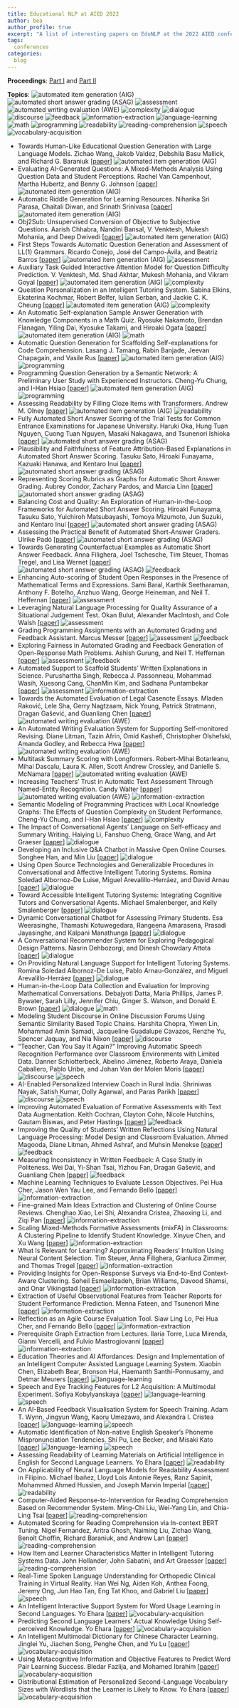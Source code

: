 ```yaml
---
title: Educational NLP at AIED 2022
author: bea
author_profile: true
excerpt: "A list of interesting papers on EduNLP at the 2022 AIED conference"
tags:
  conferences
categories:
  blog
---
```


**Proceedings**: [Part I](https://link.springer.com/book/10.1007/978-3-031-11644-5#toc) 
and [Part II](https://link.springer.com/book/10.1007/978-3-031-11647-6#toc)

**Topics**: ![automated item generation (AIG)](https://img.shields.io/badge/%20-automated_item_generation_(AIG)-red?style=flat-square) ![automated short answer grading (ASAG)](https://img.shields.io/badge/%20-automated_short_answer_grading_(ASAG)-880808?style=flat-square)
![assessment](https://img.shields.io/badge/%20-assessment-FFBF00?style=flat-square) ![automated writing evaluation (AWE)](https://img.shields.io/badge/%20-automated_writing_evaluation_(AWE)-AA4A44?style=flat-square) ![complexity](https://img.shields.io/badge/%20-complexity-ff69b4?style=flat-square)
![dialogue](https://img.shields.io/badge/%20-dialogue-orange?style=flat-square) ![discourse](https://img.shields.io/badge/%20-discourse-FBCEB1?style=flat-square) ![feedback](https://img.shields.io/badge/%20-feedback-yellow?style=flat-square) ![information-extraction](https://img.shields.io/badge/%20-information_extraction-00FFFF?style=flat-square)
![language-learning](https://img.shields.io/badge/%20-language_learning-cyanblue?style=flat-square) ![math](https://img.shields.io/badge/%20-math-E0FFFF?style=flat-square) ![programming](https://img.shields.io/badge/%20-programming-7393B3?style=flat-square) ![readability](https://img.shields.io/badge/%20-readability-99ccff?style=flat-square)
![reading-comprehension](https://img.shields.io/badge/%20-reading_comprehension-000080?style=flat-square) ![speech](https://img.shields.io/badge/%20-speech-lightgrey?style=flat-square) ![vocabulary-acquisition](https://img.shields.io/badge/%20-vocabulary_acquisition-violet?style=flat-square) 

- Towards Human-Like Educational Question Generation with Large Language Models. Zichao Wang, Jakob Valdez, Debshila Basu Mallick, and Richard G. Baraniuk [[paper](https://link.springer.com/chapter/10.1007/978-3-031-11644-5_13)] ![automated item generation (AIG)](https://img.shields.io/badge/%20-AIG-red?style=flat-square) 
- Evaluating AI-Generated Questions: A Mixed-Methods Analysis Using Question Data and Student Perceptions. Rachel Van Campenhout, Martha Hubertz, and Benny G. Johnson [[paper](https://link.springer.com/chapter/10.1007/978-3-031-11644-5_28)] ![automated item generation (AIG)](https://img.shields.io/badge/%20-AIG-red?style=flat-square)
- Automatic Riddle Generation for Learning Resources. Niharika Sri Parasa, Chaitali Diwan, and Srinath Srinivasa [[paper](https://link.springer.com/chapter/10.1007/978-3-031-11647-6_66)] ![automated item generation (AIG)](https://img.shields.io/badge/%20-AIG-red?style=flat-square)
- Obj2Sub: Unsupervised Conversion of Objective to Subjective Questions. Aarish Chhabra, Nandini Bansal, V. Venktesh, Mukesh Mohania, and Deep Dwivedi [[paper](https://arxiv.org/pdf/2206.11848.pdf)] ![automated item generation (AIG)](https://img.shields.io/badge/%20-AIG-red?style=flat-square)
- First Steps Towards Automatic Question Generation and Assessment of LL(1) Grammars. Ricardo Conejo, José del Campo-Ávila, and Beatriz Barros [[paper](https://link.springer.com/chapter/10.1007/978-3-031-11647-6_50)] ![automated item generation (AIG)](https://img.shields.io/badge/%20-AIG-red?style=flat-square) ![assessment](https://img.shields.io/badge/%20-assessment-FFBF00?style=flat-square)
- Auxiliary Task Guided Interactive Attention Model for Question Difficulty Prediction. V. Venktesh, Md. Shad Akhtar, Mukesh Mohania, and Vikram Goyal [[paper](https://link.springer.com/chapter/10.1007/978-3-031-11644-5_39)] ![automated item generation (AIG)](https://img.shields.io/badge/%20-AIG-red?style=flat-square) ![complexity](https://img.shields.io/badge/%20-complexity-ff69b4?style=flat-square)
- Question Personalization in an Intelligent Tutoring System. Sabina Elkins, Ekaterina Kochmar, Robert Belfer, Iulian Serban, and Jackie C. K. Cheung [[paper](https://arxiv.org/pdf/2206.14145.pdf)] ![automated item generation (AIG)](https://img.shields.io/badge/%20-AIG-red?style=flat-square) ![complexity](https://img.shields.io/badge/%20-complexity-ff69b4?style=flat-square)
- An Automatic Self-explanation Sample Answer Generation with Knowledge Components in a Math Quiz. Ryosuke Nakamoto, Brendan Flanagan, Yiling Dai, Kyosuke Takami, and Hiroaki Ogata [[paper](https://link.springer.com/chapter/10.1007/978-3-031-11647-6_46)] ![automated item generation (AIG)](https://img.shields.io/badge/%20-AIG-red?style=flat-square) ![math](https://img.shields.io/badge/%20-math-E0FFFF?style=flat-square) 
- Automatic Question Generation for Scaffolding Self-explanations for Code Comprehension. Lasang J. Tamang, Rabin Banjade, Jeevan Chapagain, and Vasile Rus [[paper](https://link.springer.com/chapter/10.1007/978-3-031-11644-5_77)] ![automated item generation (AIG)](https://img.shields.io/badge/%20-AIG-red?style=flat-square) ![programming](https://img.shields.io/badge/%20-programming-7393B3?style=flat-square) 
- Programming Question Generation by a Semantic Network: A Preliminary User Study with Experienced Instructors. Cheng-Yu Chung, and I-Han Hsiao [[paper](https://link.springer.com/chapter/10.1007/978-3-031-11647-6_93)] ![automated item generation (AIG)](https://img.shields.io/badge/%20-AIG-red?style=flat-square) ![programming](https://img.shields.io/badge/%20-programming-7393B3?style=flat-square) 
- Assessing Readability by Filling Cloze Items with Transformers. Andrew M. Olney [[paper](https://link.springer.com/chapter/10.1007/978-3-031-11644-5_25)] ![automated item generation (AIG)](https://img.shields.io/badge/%20-AIG-red?style=flat-square) ![readability](https://img.shields.io/badge/%20-readability-99ccff?style=flat-square)
- Fully Automated Short Answer Scoring of the Trial Tests for Common Entrance Examinations for Japanese University. Haruki Oka, Hung Tuan Nguyen, Cuong Tuan Nguyen, Masaki Nakagawa, and Tsunenori Ishioka [[paper](https://link.springer.com/chapter/10.1007/978-3-031-11644-5_15)] ![automated short answer grading (ASAG)](https://img.shields.io/badge/%20-ASAG-880808?style=flat-square) 
- Plausibility and Faithfulness of Feature Attribution-Based Explanations in Automated Short Answer Scoring. Tasuku Sato, Hiroaki Funayama, Kazuaki Hanawa, and Kentaro Inui [[paper](https://link.springer.com/chapter/10.1007/978-3-031-11644-5_19)] ![automated short answer grading (ASAG)](https://img.shields.io/badge/%20-ASAG-880808?style=flat-square) 
- Representing Scoring Rubrics as Graphs for Automatic Short Answer Grading. Aubrey Condor, Zachary Pardos, and Marcia Linn [[paper](https://link.springer.com/chapter/10.1007/978-3-031-11644-5_29)] ![automated short answer grading (ASAG)](https://img.shields.io/badge/%20-ASAG-880808?style=flat-square) 
- Balancing Cost and Quality: An Exploration of Human-in-the-Loop Frameworks for Automated Short Answer Scoring. Hiroaki Funayama, Tasuku Sato, Yuichiroh Matsubayashi, Tomoya Mizumoto, Jun Suzuki, and Kentaro Inui [[paper](https://arxiv.org/pdf/2206.08288.pdf)] ![automated short answer grading (ASAG)](https://img.shields.io/badge/%20-ASAG-880808?style=flat-square) 
- Assessing the Practical Benefit of Automated Short-Answer Graders. Ulrike Padó [[paper](https://link.springer.com/chapter/10.1007/978-3-031-11647-6_114)] ![automated short answer grading (ASAG)](https://img.shields.io/badge/%20-ASAG-880808?style=flat-square) 
- Towards Generating Counterfactual Examples as Automatic Short Answer Feedback. Anna Filighera, Joel Tschesche, Tim Steuer, Thomas Tregel, and Lisa Wernet [[paper](https://link.springer.com/chapter/10.1007/978-3-031-11644-5_17)] ![automated short answer grading (ASAG)](https://img.shields.io/badge/%20-ASAG-880808?style=flat-square) ![feedback](https://img.shields.io/badge/%20-feedback-yellow?style=flat-square)
- Enhancing Auto-scoring of Student Open Responses in the Presence of Mathematical Terms and Expressions. Sami Baral, Karthik Seetharaman, Anthony F. Botelho, Anzhuo Wang, George Heineman, and Neil T. Heffernan [[paper](https://link.springer.com/chapter/10.1007/978-3-031-11644-5_68)] ![assessment](https://img.shields.io/badge/%20-assessment-FFBF00?style=flat-square)
- Leveraging Natural Language Processing for Quality Assurance of a Situational Judgement Test. Okan Bulut, Alexander MacIntosh, and Cole Walsh [[paper](https://link.springer.com/chapter/10.1007/978-3-031-11647-6_14)] ![assessment](https://img.shields.io/badge/%20-assessment-FFBF00?style=flat-square)
- Grading Programming Assignments with an Automated Grading and Feedback Assistant. Marcus Messer [[paper](https://link.springer.com/chapter/10.1007/978-3-031-11647-6_6)] ![assessment](https://img.shields.io/badge/%20-assessment-FFBF00?style=flat-square) ![feedback](https://img.shields.io/badge/%20-feedback-yellow?style=flat-square)
- Exploring Fairness in Automated Grading and Feedback Generation of Open-Response Math Problems. Ashish Gurung, and Neil T. Heffernan [[paper](https://link.springer.com/chapter/10.1007/978-3-031-11647-6_12)] ![assessment](https://img.shields.io/badge/%20-assessment-FFBF00?style=flat-square) ![feedback](https://img.shields.io/badge/%20-feedback-yellow?style=flat-square)
- Automated Support to Scaffold Students’ Written Explanations in Science. Purushartha Singh, Rebecca J. Passonneau, Mohammad Wasih, Xuesong Cang, ChanMin Kim, and Sadhana Puntambekar [[paper](https://link.springer.com/chapter/10.1007/978-3-031-11644-5_64)] ![assessment](https://img.shields.io/badge/%20-assessment-FFBF00?style=flat-square) ![information-extraction](https://img.shields.io/badge/%20-information_extraction-00FFFF?style=flat-square)
- Towards the Automated Evaluation of Legal Casenote Essays. Mladen Raković, Lele Sha, Gerry Nagtzaam, Nick Young, Patrick Stratmann, Dragan Gašević, and Guanliang Chen [[paper](https://link.springer.com/chapter/10.1007/978-3-031-11644-5_14)] ![automated writing evaluation (AWE)](https://img.shields.io/badge/%20-AWE-AA4A44?style=flat-square) 
- An Automated Writing Evaluation System for Supporting Self-monitored Revising. Diane Litman, Tazin Afrin, Omid Kashefi, Christopher Olshefski, Amanda Godley, and Rebecca Hwa [[paper](https://link.springer.com/chapter/10.1007/978-3-031-11644-5_52)] ![automated writing evaluation (AWE)](https://img.shields.io/badge/%20-AWE-AA4A44?style=flat-square) 
- Multitask Summary Scoring with Longformers. Robert-Mihai Botarleanu, Mihai Dascalu, Laura K. Allen, Scott Andrew Crossley, and Danielle S. McNamara [[paper](https://link.springer.com/chapter/10.1007/978-3-031-11644-5_79)] ![automated writing evaluation (AWE)](https://img.shields.io/badge/%20-AWE-AA4A44?style=flat-square)
- Increasing Teachers’ Trust in Automatic Text Assessment Through Named-Entity Recognition. Candy Walter [[paper](https://www.researchgate.net/profile/Candy-Walter/publication/361511561_Increasing_teachers'_trust_in_automatic_text_assessment_through_named-entity_recognition/links/62b5d64689e4f1160c98713c/Increasing-teachers-trust-in-automatic-text-assessment-through-named-entity-recognition.pdf)] ![automated writing evaluation (AWE)](https://img.shields.io/badge/%20-AWE-AA4A44?style=flat-square) ![information-extraction](https://img.shields.io/badge/%20-information_extraction-00FFFF?style=flat-square)
- Semantic Modeling of Programming Practices with Local Knowledge Graphs: The Effects of Question Complexity on Student Performance. Cheng-Yu Chung, and I-Han Hsiao [[paper](https://link.springer.com/chapter/10.1007/978-3-031-11647-6_44)] ![complexity](https://img.shields.io/badge/%20-complexity-ff69b4?style=flat-square)
- The Impact of Conversational Agents’ Language on Self-efficacy and Summary Writing. Haiying Li, Fanshuo Cheng, Grace Wang, and Art Graeser [[paper](https://link.springer.com/chapter/10.1007/978-3-031-11644-5_48)] ![dialogue](https://img.shields.io/badge/%20-dialogue-orange?style=flat-square) 
- Developing an Inclusive Q&A Chatbot in Massive Open Online Courses. Songhee Han, and Min Liu [[paper](https://link.springer.com/chapter/10.1007/978-3-031-11647-6_2)] ![dialogue](https://img.shields.io/badge/%20-dialogue-orange?style=flat-square) 
- Using Open Source Technologies and Generalizable Procedures in Conversational and Affective Intelligent Tutoring Systems. Romina Soledad Albornoz-De Luise, Miguel Arevalillo-Herráez, and David Arnau [[paper](https://link.springer.com/chapter/10.1007/978-3-031-11647-6_9)] ![dialogue](https://img.shields.io/badge/%20-dialogue-orange?style=flat-square) 
- Toward Accessible Intelligent Tutoring Systems: Integrating Cognitive Tutors and Conversational Agents. Michael Smalenberger, and Kelly Smalenberger [[paper](https://link.springer.com/chapter/10.1007/978-3-031-11647-6_82)] ![dialogue](https://img.shields.io/badge/%20-dialogue-orange?style=flat-square) 
- Dynamic Conversational Chatbot for Assessing Primary Students. Esa Weerasinghe, Thamashi Kotuwegedara, Rangeena Amarasena, Prasadi Jayasinghe, and Kalpani Manathunga [[paper](https://link.springer.com/chapter/10.1007/978-3-031-11647-6_89)] ![dialogue](https://img.shields.io/badge/%20-dialogue-orange?style=flat-square) 
- A Conversational Recommender System for Exploring Pedagogical Design Patterns. Nasrin Dehbozorgi, and Dinesh Chowdary Attota [[paper](https://link.springer.com/chapter/10.1007/978-3-031-11647-6_101)] ![dialogue](https://img.shields.io/badge/%20-dialogue-orange?style=flat-square) 
- On Providing Natural Language Support for Intelligent Tutoring Systems. Romina Soledad Albornoz-De Luise, Pablo Arnau-González, and Miguel Arevalillo-Herráez [[paper](https://link.springer.com/chapter/10.1007/978-3-031-11647-6_116)] ![dialogue](https://img.shields.io/badge/%20-dialogue-orange?style=flat-square) 
- Human-in-the-Loop Data Collection and Evaluation for Improving Mathematical Conversations. Debajyoti Datta, Maria Phillips, James P. Bywater, Sarah Lilly, Jennifer Chiu, Ginger S. Watson, and Donald E. Brown [[paper](https://link.springer.com/chapter/10.1007/978-3-031-11647-6_113)] ![dialogue](https://img.shields.io/badge/%20-dialogue-orange?style=flat-square) ![math](https://img.shields.io/badge/%20-math-E0FFFF?style=flat-square) 
- Modeling Student Discourse in Online Discussion Forums Using Semantic Similarity Based Topic Chains. Harshita Chopra, Yiwen Lin, Mohammad Amin Samadi, Jacqueline Guadalupe Cavazos, Renzhe Yu, Spencer Jaquay, and Nia Nixon [[paper](https://link.springer.com/chapter/10.1007/978-3-031-11647-6_91)] ![discourse](https://img.shields.io/badge/%20-discourse-FBCEB1?style=flat-square) 
- “Teacher, Can You Say It Again?" Improving Automatic Speech Recognition Performance over Classroom Environments with Limited Data. Danner Schlotterbeck, Abelino Jiménez, Roberto Araya, Daniela Caballero, Pablo Uribe, and Johan Van der Molen Moris [[paper](https://link.springer.com/chapter/10.1007/978-3-031-11647-6_15)] ![discourse](https://img.shields.io/badge/%20-discourse-FBCEB1?style=flat-square) ![speech](https://img.shields.io/badge/%20-speech-lightgrey?style=flat-square) 
- AI-Enabled Personalized Interview Coach in Rural India. Shriniwas Nayak, Satish Kumar, Dolly Agarwal, and Paras Parikh [[paper](https://link.springer.com/chapter/10.1007/978-3-031-11647-6_15)] ![discourse](https://img.shields.io/badge/%20-discourse-FBCEB1?style=flat-square) ![speech](https://img.shields.io/badge/%20-speech-lightgrey?style=flat-square) 
- Improving Automated Evaluation of Formative Assessments with Text Data Augmentation. Keith Cochran, Clayton Cohn, Nicole Hutchins, Gautam Biswas, and Peter Hastings [[paper](https://link.springer.com/chapter/10.1007/978-3-031-11644-5_32)] ![feedback](https://img.shields.io/badge/%20-feedback-yellow?style=flat-square)
- Improving the Quality of Students’ Written Reflections Using Natural Language Processing: Model Design and Classroom Evaluation. Ahmed Magooda, Diane Litman, Ahmed Ashraf, and Muhsin Menekse [[paper](https://link.springer.com/chapter/10.1007/978-3-031-11644-5_43)] ![feedback](https://img.shields.io/badge/%20-feedback-yellow?style=flat-square)
- Measuring Inconsistency in Written Feedback: A Case Study in Politeness. Wei Dai, Yi-Shan Tsai, Yizhou Fan, Dragan Gašević, and Guanliang Chen [[paper](https://link.springer.com/chapter/10.1007/978-3-031-11644-5_49)] ![feedback](https://img.shields.io/badge/%20-feedback-yellow?style=flat-square)
- Machine Learning Techniques to Evaluate Lesson Objectives. Pei Hua Cher, Jason Wen Yau Lee, and Fernando Bello [[paper](https://link.springer.com/chapter/10.1007/978-3-031-11644-5_16)] ![information-extraction](https://img.shields.io/badge/%20-information_extraction-00FFFF?style=flat-square)
- Fine-grained Main Ideas Extraction and Clustering of Online Course Reviews. Chenghao Xiao, Lei Shi, Alexandra Cristea, Zhaoxing Li, and Ziqi Pan [[paper](https://link.springer.com/chapter/10.1007/978-3-031-11644-5_24)] ![information-extraction](https://img.shields.io/badge/%20-information_extraction-00FFFF?style=flat-square)
- Scaling Mixed-Methods Formative Assessments (mixFA) in Classrooms: A Clustering Pipeline to Identify Student Knowledge. Xinyue Chen, and Xu Wang [[paper](https://web.eecs.umich.edu/~xwanghci/papers/mixfa.pdf)] ![information-extraction](https://img.shields.io/badge/%20-information_extraction-00FFFF?style=flat-square)
- What Is Relevant for Learning? Approximating Readers’ Intuition Using Neural Content Selection. Tim Steuer, Anna Filighera, Gianluca Zimmer, and Thomas Tregel [[paper](https://link.springer.com/chapter/10.1007/978-3-031-11644-5_41)] ![information-extraction](https://img.shields.io/badge/%20-information_extraction-00FFFF?style=flat-square)
- Providing Insights for Open-Response Surveys via End-to-End Context-Aware Clustering. Soheil Esmaeilzadeh, Brian Williams, Davood Shamsi, and Onar Vikingstad [[paper](https://link.springer.com/chapter/10.1007/978-3-031-11644-5_44)] ![information-extraction](https://img.shields.io/badge/%20-information_extraction-00FFFF?style=flat-square)
- Extraction of Useful Observational Features from Teacher Reports for Student Performance Prediction. Menna Fateen, and Tsunenori Mine [[paper](https://link.springer.com/chapter/10.1007/978-3-031-11644-5_58)] ![information-extraction](https://img.shields.io/badge/%20-information_extraction-00FFFF?style=flat-square)
- Reflection as an Agile Course Evaluation Tool. Siaw Ling Lo, Pei Hua Cher, and Fernando Bello [[paper](https://link.springer.com/chapter/10.1007/978-3-031-11647-6_55)] ![information-extraction](https://img.shields.io/badge/%20-information_extraction-00FFFF?style=flat-square)
- Prerequisite Graph Extraction from Lectures. Ilaria Torre, Luca Mirenda, Gianni Vercelli, and Fulvio Mastrogiovanni [[paper](https://link.springer.com/chapter/10.1007/978-3-031-11647-6_128)] ![information-extraction](https://img.shields.io/badge/%20-information_extraction-00FFFF?style=flat-square)
- Education Theories and AI Affordances: Design and Implementation of an Intelligent Computer Assisted Language Learning System. Xiaobin Chen, Elizabeth Bear, Bronson Hui, Haemanth Santhi-Ponnusamy, and Detmar Meurers [[paper](https://link.springer.com/chapter/10.1007/978-3-031-11647-6_120)] ![language-learning](https://img.shields.io/badge/%20-language_learning-cyanblue?style=flat-square) 
- Speech and Eye Tracking Features for L2 Acquisition: A Multimodal Experiment. Sofiya Kobylyanskaya [[paper](https://link.springer.com/chapter/10.1007/978-3-031-11647-6_8)] ![language-learning](https://img.shields.io/badge/%20-language_learning-cyanblue?style=flat-square) ![speech](https://img.shields.io/badge/%20-speech-lightgrey?style=flat-square) 
- An AI-Based Feedback Visualisation System for Speech Training. Adam T. Wynn, Jingyun Wang, Kaoru Umezawa, and Alexandra I. Cristea [[paper](https://link.springer.com/chapter/10.1007/978-3-031-11647-6_104)] ![language-learning](https://img.shields.io/badge/%20-language_learning-cyanblue?style=flat-square) ![speech](https://img.shields.io/badge/%20-speech-lightgrey?style=flat-square) 
- Automatic Identification of Non-native English Speaker’s Phoneme Mispronunciation Tendencies. Shi Pu, Lee Becker, and Misaki Kato [[paper](https://link.springer.com/chapter/10.1007/978-3-031-11647-6_126)] ![language-learning](https://img.shields.io/badge/%20-language_learning-cyanblue?style=flat-square) ![speech](https://img.shields.io/badge/%20-speech-lightgrey?style=flat-square) 
- Assessing Readability of Learning Materials on Artificial Intelligence in English for Second Language Learners. Yo Ehara [[paper](https://link.springer.com/chapter/10.1007/978-3-031-11647-6_96)] ![readability](https://img.shields.io/badge/%20-readability-99ccff?style=flat-square)
- On Applicability of Neural Language Models for Readability Assessment in Filipino. Michael Ibañez, Lloyd Lois Antonie Reyes, Ranz Sapinit, Mohammed Ahmed Hussien, and Joseph Marvin Imperial [[paper](https://link.springer.com/chapter/10.1007/978-3-031-11647-6_118)] ![readability](https://img.shields.io/badge/%20-readability-99ccff?style=flat-square)
- Computer-Aided Response-to-Intervention for Reading Comprehension Based on Recommender System. Ming-Chi Liu, Wei-Yang Lin, and Chia-Ling Tsai [[paper](https://link.springer.com/chapter/10.1007/978-3-031-11644-5_42)] ![reading-comprehension](https://img.shields.io/badge/%20-reading_comprehension-000080?style=flat-square)
- Automated Scoring for Reading Comprehension via In-context BERT Tuning. Nigel Fernandez, Aritra Ghosh, Naiming Liu, Zichao Wang, Benoît Choffin, Richard Baraniuk, and Andrew Lan [[paper](https://link.springer.com/chapter/10.1007/978-3-031-11644-5_69)] ![reading-comprehension](https://img.shields.io/badge/%20-reading_comprehension-000080?style=flat-square)
- How Item and Learner Characteristics Matter in Intelligent Tutoring Systems Data. John Hollander, John Sabatini, and Art Graesser [[paper](https://link.springer.com/chapter/10.1007/978-3-031-11647-6_106)] ![reading-comprehension](https://img.shields.io/badge/%20-reading_comprehension-000080?style=flat-square)
- Real-Time Spoken Language Understanding for Orthopedic Clinical Training in Virtual Reality. Han Wei Ng, Aiden Koh, Anthea Foong, Jeremy Ong, Jun Hao Tan, Eng Tat Khoo, and Gabriel Liu [[paper](https://link.springer.com/chapter/10.1007/978-3-031-11644-5_61)] ![speech](https://img.shields.io/badge/%20-speech-lightgrey?style=flat-square) 
- An Intelligent Interactive Support System for Word Usage Learning in Second Languages. Yo Ehara [[paper](https://link.springer.com/chapter/10.1007/978-3-031-11644-5_37)] ![vocabulary-acquisition](https://img.shields.io/badge/%20-vocabulary_acquisition-violet?style=flat-square) 
- Predicting Second Language Learners’ Actual Knowledge Using Self-perceived Knowledge. Yo Ehara [[paper](https://link.springer.com/chapter/10.1007/978-3-031-11644-5_71)] ![vocabulary-acquisition](https://img.shields.io/badge/%20-vocabulary_acquisition-violet?style=flat-square) 
- An Intelligent Multimodal Dictionary for Chinese Character Learning. Jinglei Yu, Jiachen Song, Penghe Chen, and Yu Lu [[paper](https://link.springer.com/chapter/10.1007/978-3-031-11647-6_13)] ![vocabulary-acquisition](https://img.shields.io/badge/%20-vocabulary_acquisition-violet?style=flat-square) 
- Using Metacognitive Information and Objective Features to Predict Word Pair Learning Success. Bledar Fazlija, and Mohamed Ibrahim [[paper](https://link.springer.com/chapter/10.1007/978-3-031-11647-6_39)] ![vocabulary-acquisition](https://img.shields.io/badge/%20-vocabulary_acquisition-violet?style=flat-square) 
- Distributional Estimation of Personalized Second-Language Vocabulary Sizes with Wordlists that the Learner is Likely to Know. Yo Ehara [[paper](https://link.springer.com/chapter/10.1007/978-3-031-11647-6_110)] ![vocabulary-acquisition](https://img.shields.io/badge/%20-vocabulary_acquisition-violet?style=flat-square) 

